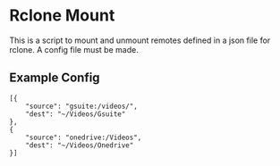 # Rclone Mount

This is a script to mount and unmount remotes defined in a json file for rclone.
A config file must be made.
## Example Config

```
[{
    "source": "gsuite:/videos/",
    "dest": "~/Videos/Gsuite"
},
{
    "source": "onedrive:/Videos",
    "dest": "~/Videos/Onedrive"
}]
```